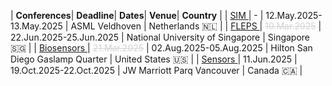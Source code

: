 
<style>
/* CSS for the table */
table {
  width: 100%;
  max-width: 100%;
  overflow-x: auto; /* Enable horizontal scrolling when the table exceeds the screen width */
  display: block; /* Ensure the table is displayed as a block element */
}
th, td {
  padding: 8px; /* Add padding to the table cells for better readability */
  text-align: left; /* Adjust text alignment as needed */
}
</style>

| <i class='fa-solid fa-microchip fa-xl'></i> **Conferences**| <i class='fa-solid fa-clock fa-lg'></i> **Deadline**| <i class='fa-solid fa-calendar-days fa-lg'></i> **Dates**| <i class='fa-solid fa-hotel fa-lg'></i> **Venue**| <i class='fa-solid fa-location-dot fa-lg'></i> **Country** | 
| <a href='https://2025.ieee-sim.org' target=_blank> SIM </a> | - | 12.May.2025-13.May.2025 | ASML Veldhoven | Netherlands <span class='emoji'>🇳🇱</span> | 
 | <a href='https://2025.ieee-fleps.org' target=_blank> FLEPS </a> | <span style='color: #d3d3d3; text-decoration: line-through;'>10.Mar.2025</span> | 22.Jun.2025-25.Jun.2025 | National University of Singapore | Singapore <span class='emoji'>🇸🇬</span> | 
 | <a href='https://2025.ieee-biosensors.org' target=_blank> Biosensors </a> | <span style='color: #d3d3d3; text-decoration: line-through;'>21.Mar.2025</span> | 02.Aug.2025-05.Aug.2025 | Hilton San Diego Gaslamp Quarter | United States <span class='emoji'>🇺🇸</span> | 
 | <a href='https://2025.ieee-sensorsconference.org' target=_blank> Sensors </a> | 11.Jun.2025 | 19.Oct.2025-22.Oct.2025 | JW Marriott Parq Vancouver | Canada <span class='emoji'>🇨🇦</span> | 
 